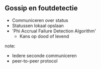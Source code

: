 ##  Gossip en foutdetectie

- Communiceren over status
- Statussen lokaal opslaan
- 'Phi Accrual Failure Detection Algorithm'
  - Kans op dood of levend

note:
- Iedere seconde communiceren
- peer-to-peer protocol
